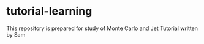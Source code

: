 # tutorial-learning
This repository is prepared for study of Monte Carlo and Jet Tutorial written by Sam
